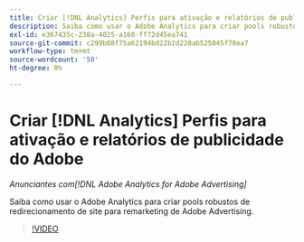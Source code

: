 ```yaml
---
title: Criar [!DNL Analytics] Perfis para ativação e relatórios de publicidade do Adobe
description: Saiba como usar o Adobe Analytics para criar pools robustos de redirecionamento de site para remarketing de Adobe Advertising.
exl-id: e367435c-238a-4025-a160-ff72d45ea741
source-git-commit: c299b88f75a62194bd22b2d220ab525045f78ea7
workflow-type: tm+mt
source-wordcount: '50'
ht-degree: 0%

---
```


# Criar [!DNL Analytics] Perfis para ativação e relatórios de publicidade do Adobe

*Anunciantes com[!DNL Adobe Analytics for Adobe Advertising]*

Saiba como usar o Adobe Analytics para criar pools robustos de redirecionamento de site para remarketing de Adobe Advertising.

>[!VIDEO](https://video.tv.adobe.com/v/33503)
